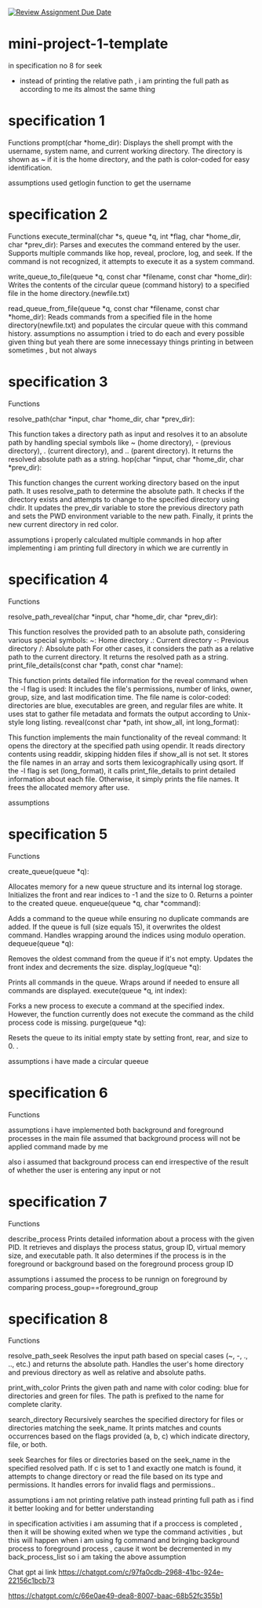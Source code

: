 [![Review Assignment Due Date](https://classroom.github.com/assets/deadline-readme-button-22041afd0340ce965d47ae6ef1cefeee28c7c493a6346c4f15d667ab976d596c.svg)](https://classroom.github.com/a/Qiz9msrr)
# mini-project-1-template

in specification no 8 for seek 
- instead of printing the relative path , i am printing the full path as according to me its almost the same thing

#  specification 1
Functions
prompt(char *home_dir): Displays the shell prompt with the username, system name, and current working directory. The directory is shown as ~ if it is the home directory, and the path is color-coded for easy identification.

assumptions
used getlogin function to get the username 

#  specification 2
Functions
execute_terminal(char *s, queue *q, int *flag, char *home_dir, char *prev_dir): Parses and executes the command entered by the user. Supports multiple commands like hop, reveal, proclore, log, and seek. If the command is not recognized, it attempts to execute it as a system command.

write_queue_to_file(queue *q, const char *filename, const char *home_dir): Writes the contents of the circular queue (command history) to a specified file in the home directory.(newfile.txt)

read_queue_from_file(queue *q, const char *filename, const char *home_dir): Reads commands from a specified file in the home directory(newfile.txt) and populates the circular queue with this command history.
assumptions
no assumption i tried to do each and every possible given thing but yeah there are some innecessayy things printing in between sometimes , but not always

#  specification 3
Functions

resolve_path(char *input, char *home_dir, char *prev_dir):

This function takes a directory path as input and resolves it to an absolute path by handling special symbols like ~ (home directory), - (previous directory), . (current directory), and .. (parent directory).
It returns the resolved absolute path as a string.
hop(char *input, char *home_dir, char *prev_dir):

This function changes the current working directory based on the input path. It uses resolve_path to determine the absolute path.
It checks if the directory exists and attempts to change to the specified directory using chdir.
It updates the prev_dir variable to store the previous directory path and sets the PWD environment variable to the new path.
Finally, it prints the new current directory in red color.


assumptions
i properly calculated multiple commands in hop
after implementing i am printing full directory in which we are currently in 


#  specification 4
Functions

resolve_path_reveal(char *input, char *home_dir, char *prev_dir):

This function resolves the provided path to an absolute path, considering various special symbols:
~: Home directory
.: Current directory
-: Previous directory
/: Absolute path
For other cases, it considers the path as a relative path to the current directory.
It returns the resolved path as a string.
print_file_details(const char *path, const char *name):

This function prints detailed file information for the reveal command when the -l flag is used:
It includes the file's permissions, number of links, owner, group, size, and last modification time.
The file name is color-coded: directories are blue, executables are green, and regular files are white.
It uses stat to gather file metadata and formats the output according to Unix-style long listing.
reveal(const char *path, int show_all, int long_format):

This function implements the main functionality of the reveal command:
It opens the directory at the specified path using opendir.
It reads directory contents using readdir, skipping hidden files if show_all is not set.
It stores the file names in an array and sorts them lexicographically using qsort.
If the -l flag is set (long_format), it calls print_file_details to print detailed information about each file. Otherwise, it simply prints the file names.
It frees the allocated memory after use.

assumptions

#  specification 5
Functions

create_queue(queue *q):

Allocates memory for a new queue structure and its internal log storage.
Initializes the front and rear indices to -1 and the size to 0.
Returns a pointer to the created queue.
enqueue(queue *q, char *command):

Adds a command to the queue while ensuring no duplicate commands are added.
If the queue is full (size equals 15), it overwrites the oldest command.
Handles wrapping around the indices using modulo operation.
dequeue(queue *q):

Removes the oldest command from the queue if it's not empty.
Updates the front index and decrements the size.
display_log(queue *q):

Prints all commands in the queue.
Wraps around if needed to ensure all commands are displayed.
execute(queue *q, int index):

Forks a new process to execute a command at the specified index.
However, the function currently does not execute the command as the child process code is missing.
purge(queue *q):

Resets the queue to its initial empty state by setting front, rear, and size to 0.
.

assumptions
i have made a circular queeue

#  specification 6
Functions


assumptions
i have implemented both background and foreground processes in the main file
assumed that background process will not be applied command made by me

also i assumed that background process can end irrespective of the result of whether the user is entering any input or not

#  specification 7
Functions

describe_process
Prints detailed information about a process with the given PID. It retrieves and displays the process status, group ID, virtual memory size, and executable path. It also determines if the process is in the foreground or background based on the foreground process group ID

assumptions
i assumed the process to be runnign on foreground by comparing process_goup==foreground_group



#  specification 8
Functions

resolve_path_seek
Resolves the input path based on special cases (~, -, ., .., etc.) and returns the absolute path. Handles the user's home directory and previous directory as well as relative and absolute paths.

print_with_color
Prints the given path and name with color coding: blue for directories and green for files. The path is prefixed to the name for complete clarity.

search_directory
Recursively searches the specified directory for files or directories matching the seek_name. It prints matches and counts occurrences based on the flags provided (a, b, c) which indicate directory, file, or both.

seek
Searches for files or directories based on the seek_name in the specified resolved path. If c is set to 1 and exactly one match is found, it attempts to change directory or read the file based on its type and permissions. It handles errors for invalid flags and permissions..

assumptions
i am not printing relative path instead printing full path as i find it better looking and for better understanding 



in specification activities
i am assuming that if a proccess is completed , then it will be showing exited when we type the command activities , but this will happen when i am using fg command and bringing background process to foreground process , cause it wont be decremented in my back_process_list
so i am taking the above assumption

Chat gpt ai link 
https://chatgpt.com/c/97fa0cdb-2968-41bc-924e-22156c1bcb73


https://chatgpt.com/c/66e0ae49-dea8-8007-baac-68b52fc355b1
